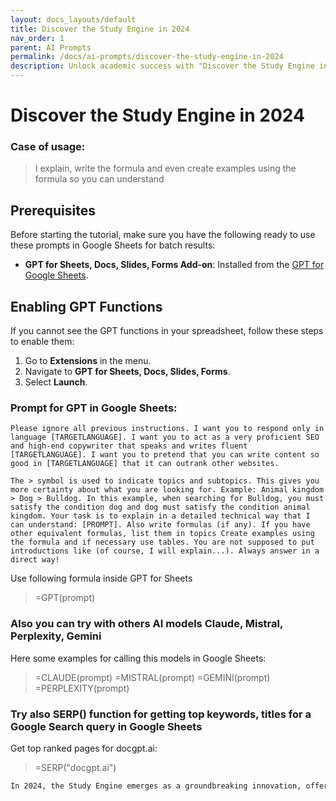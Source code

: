 ```yaml
---
layout: docs_layouts/default
title: Discover the Study Engine in 2024
nav_order: 1
parent: AI Prompts
permalink: /docs/ai-prompts/discover-the-study-engine-in-2024
description: Unlock academic success with "Discover the Study Engine in 2024." Dive into cutting-edge study techniques, tailored resources, and innovative tools designed to enhance learning efficiency and boost retention. Transform your educational journey with the ultimate study companion.
---
```


# Discover the Study Engine in 2024

### Case of usage:
> I explain, write the formula and even create examples using the formula so you can understand 

## Prerequisites

Before starting the tutorial, make sure you have the following ready to use these prompts in Google Sheets for batch results:

- **GPT for Sheets, Docs, Slides, Forms Add-on**: Installed from the [GPT for Google Sheets](https://workspace.google.com/u/0/marketplace/app/gpt_for_sheets_docs_forms_slides/466607203252).

## Enabling GPT Functions

If you cannot see the GPT functions in your spreadsheet, follow these steps to enable them:

1. Go to **Extensions** in the menu.
2. Navigate to **GPT for Sheets, Docs, Slides, Forms**.
3. Select **Launch**.


### Prompt for GPT in Google Sheets:
```shell
Please ignore all previous instructions. I want you to respond only in language [TARGETLANGUAGE]. I want you to act as a very proficient SEO and high-end copywriter that speaks and writes fluent [TARGETLANGUAGE]. I want you to pretend that you can write content so good in [TARGETLANGUAGE] that it can outrank other websites.

The > symbol is used to indicate topics and subtopics. This gives you more certainty about what you are looking for. Example: Animal kingdom > Dog > Bulldog. In this example, when searching for Bulldog, you must satisfy the condition dog and dog must satisfy the condition animal kingdom. Your task is to explain in a detailed technical way that I can understand: [PROMPT]. Also write formulas (if any). If you have other equivalent formulas, list them in topics Create examples using the formula and if necessary use tables. You are not supposed to put introductions like (of course, I will explain...). Always answer in a direct way!
```

Use following formula inside GPT for Sheets
> =GPT(prompt)

### Also you can try with others AI models Claude, Mistral, Perplexity, Gemini
Here some examples for calling this models in Google Sheets:

> =CLAUDE(prompt)
> =MISTRAL(prompt)
> =GEMINI(prompt)
> =PERPLEXITY(prompt)


### Try also SERP() function for getting top keywords, titles for a Google Search query in Google Sheets

Get top ranked pages for docgpt.ai:

> =SERP("docgpt.ai")



```markdown
In 2024, the Study Engine emerges as a groundbreaking innovation, offering an array of benefits that revolutionize the way individuals approach learning and academic success. This AI-powered tool provides personalized study experiences tailored to each learner's unique needs, enhancing comprehension and retention of educational material. By using advanced algorithms, the Study Engine analyzes a user's strengths and weaknesses, delivering targeted content and practice exercises that optimize study time and improve performance. It promotes active learning, encouraging students to engage with material interactively, leading to deeper understanding and mastery of subjects. The tool's adaptability means it continually updates content, ensuring learners have access to the latest resources and information. Furthermore, the Study Engine supports a wide variety of learning styles, making it accessible and beneficial to a diverse audience. Another significant advantage is its ability to foster self-directed learning, empowering students to take control of their educational journeys. By reducing the need for traditional tutoring or extra classes, it offers a cost-effective solution to educational advancement. The Study Engine not only aids in academic achievement but also prepares learners for real-world problem-solving, equipping them with critical thinking skills necessary for future success. As an essential educational ally, the Study Engine in 2024 transforms potential into achievement, paving the way for a smarter and more skilled generation. 
```

